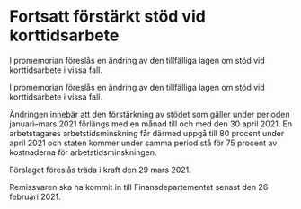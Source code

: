 # Fortsatt förstärkt stöd vid korttidsarbete

I promemorian föreslås en ändring av den tillfälliga lagen om stöd vid korttidsarbete i vissa fall.

I promemorian föreslås en ändring av den tillfälliga lagen om stöd vid korttidsarbete i vissa fall.

Ändringen innebär att den förstärkning av stödet som gäller under perioden januari–mars 2021 förlängs med en månad till och med den 30 april 2021. En arbetstagares arbetstidsminskning får därmed uppgå till 80 procent under april 2021 och staten kommer under samma period stå för 75 procent av kostnaderna för arbetstidsminskningen.

Förslaget föreslås träda i kraft den 29 mars 2021.

Remissvaren ska ha kommit in till Finansdepartementet senast den 26 februari 2021.

